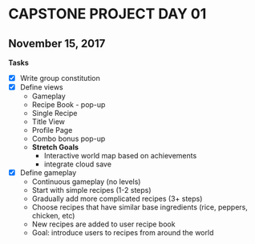# CAPSTONE PROJECT DAY 01
## November 15, 2017

**Tasks**
- [x] Write group constitution
- [x] Define views
  * Gameplay
  * Recipe Book - pop-up
  * Single Recipe
  * Title View
  * Profile Page
  * Combo bonus pop-up
  * **Stretch Goals**
    * Interactive world map based on achievements
    * integrate cloud save
- [x] Define gameplay
  * Continuous gameplay (no levels)
  * Start with simple recipes (1-2 steps)
  * Gradually add more complicated recipes (3+ steps)
  * Choose recipes that have similar base ingredients (rice, peppers, chicken, etc)
  * New recipes are added to user recipe book
  * Goal: introduce users to recipes from around the world